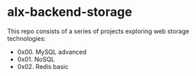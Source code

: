 # alx-backend-storage
This repo consists of a series of projects exploring web storage technologies:
  * 0x00. MySQL advanced
  * 0x01. NoSQL
  * 0x02. Redis basic

